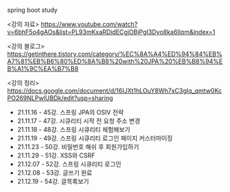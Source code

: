 spring boot study

<강의 자료>
https://www.youtube.com/watch?v=6bhF5o4gAOs&list=PL93mKxaRDidECgjOBjPgI3Dyo8ka6Ilqm&index=1

<강의 블로그>
https://getinthere.tistory.com/category/%EC%8A%A4%ED%94%84%EB%A7%81%EB%B6%80%ED%8A%B8%20with%20JPA%20%EB%B8%94%EB%A1%9C%EA%B7%B8

<강의 정리>
https://docs.google.com/document/d/16IJXt1hLOuY8Wh7xC3gIq_qmtw0KcPO269NLPwlUBDk/edit?usp=sharing


- 21.11.16 - 45강. 스프링 JPA의 OSIV 전략
- 21.11.17 - 47강. 시큐리티 시작 전 요청 주소 변경
- 21.11.18 - 48강. 스프링 시큐리티 체험해보기
- 21.11.19 - 49강. 스프링 시큐리티 로그인 페이지 커스터마이징
- 21.11.23 - 50강. 비밀번호 해쉬 후 회원가입하기
- 21.11.29 - 51강. XSS와 CSRF
- 21.12.07 - 52강. 스프링 시큐리티 로그인
- 21.12.08 - 53강. 글쓰기 완료
- 21.12.19 - 54강. 글목록보기
